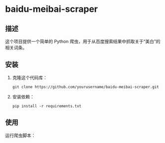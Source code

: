 # baidu-meibai-scraper

## 描述
这个项目提供一个简单的 Python 爬虫，用于从百度搜索结果中抓取关于“美白”的相关词条。

## 安装
1. 克隆这个代码库：
    ```
    git clone https://github.com/yourusername/baidu-meibai-scraper.git
    ```
2. 安装依赖：
    ```
    pip install -r requirements.txt
    ```

## 使用
运行爬虫脚本：

